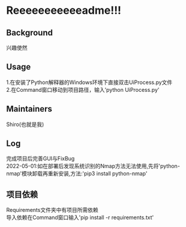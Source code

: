 # Reeeeeeeeeeeadme!!!  
## Background  
兴趣使然  
## Usage  
1.在安装了Python解释器的Windows环境下直接双击UiProcess.py文件  
2.在Command窗口移动到项目路径，输入'python UiProcess.py'  
## Maintainers  
Shiro(也就是我)  
## Log  
完成项目后完善GUI与FixBug  
2022-05-01:如在部署后发现系统识别的Nmap方法无法使用,先将'python-nmap'模块卸载再重新安装,方法:'pip3 install python-nmap'  
## 项目依赖  
Requirements文件夹中有项目所需依赖  
导入依赖在Command窗口输入'pip install -r requirements.txt'  
